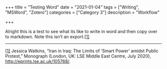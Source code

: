 +++
title = "Testing Word"
date = "2021-01-04"
tags = ["Writing", "MSWord", "Zotero"]
categories = ["Category 3"]
description = "Workflow"

+++

Alright this is a test to see what its like to write in word and then copy over to markdown. Note this isn’t an export.[[1\]](#_ftn1) 



------

[[1\]](#_ftnref1) Jessica Watkins, “Iran in Iraq: The Limits of ‘Smart Power’ amidst Public Protest,” Monograph (London, UK: LSE Middle East Centre, July 2020), http://eprints.lse.ac.uk/105768/.